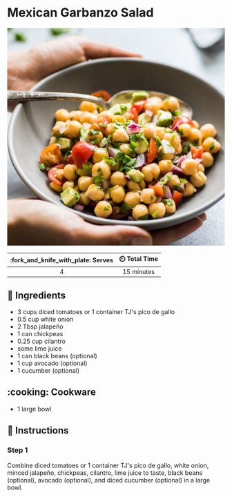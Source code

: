 # Mexican Garbanzo Salad

![Mexican Garbanzo Salad](../assets/images/mexican-garbanzo-salad.jpg)

| :fork_and_knife_with_plate: Serves | :timer_clock: Total Time |
|:----------------------------------:|:-----------------------: |
| 4 | 15 minutes |

## :salt: Ingredients

- 3 cups diced tomatoes or 1 container TJ's pico de gallo
- 0.5 cup white onion
- 2 Tbsp jalapeño
- 1 can chickpeas
- 0.25 cup cilantro
- some lime juice
- 1 can black beans (optional)
- 1 cup avocado (optional)
- 1 cucumber (optional)

## :cooking: Cookware

- 1 large bowl

## :pencil: Instructions

### Step 1

Combine diced tomatoes or 1 container TJ's pico de gallo, white onion, minced jalapeño, chickpeas, cilantro, lime juice
to taste, black beans (optional), avocado (optional), and diced cucumber (optional) in a large bowl.
